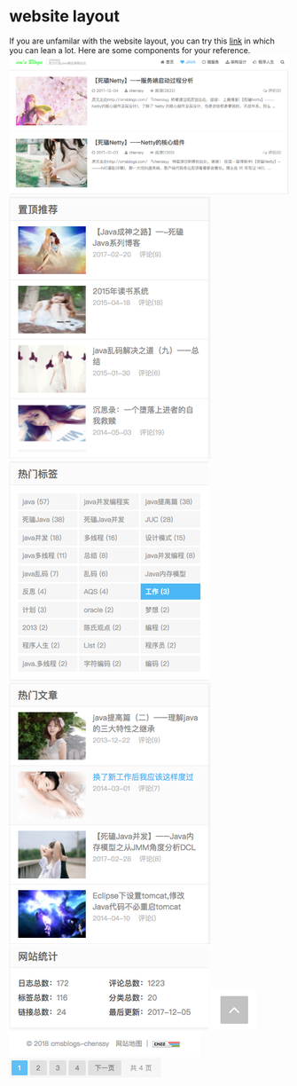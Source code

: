 # website layout
If you are unfamilar with the website layout, you can try this [link](http://www.uisdc.com/tag/网页布局) in which you can lean a lot. Here are some components for your reference.
![](./imgs/9.png)
![](./imgs/1.png)
![](./imgs/2.png)
![](./imgs/7.png)
![](./imgs/8.png)
![](./imgs/6.png) ![](./imgs/3.png) ![](./imgs/4.png)![](./imgs/5.png)



